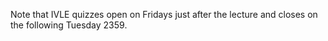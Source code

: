 <Panel class="item" header="Handbook sections to read" expandable>

<tabs>

<tab header="Project" class="book">

  <include src="../handbook-md/teams.md" name="Forming Teams" dynamic />
  <include src="../handbook-md/peer-evaluations.md" name="Peer Evaluations" dynamic />
  <include src="../handbook-md/participation.md" name="Participation marks" dynamic />
  <include src="../handbook-md/tools.md" name="Tools" dynamic />

</tab>

<tab header="FAQ" class="book">

  <include src="../handbook-md/appendixC-faq.md#handbook-faq-slideFormat" name="Why slides are not detailed enough, handouts are wordy?" dynamic />
  <include src="../handbook-md/appendixC-faq.md#handbook-faq-selfStudy" name="Why so much self-study?" dynamic />
  <include src="../handbook-md/appendixC-faq.md#handbook-faq-favoriteTool" name="Why I'm not allowed to use my favorite OS/IDE/etc?" dynamic />

</tab>

</tabs>

</Panel>
<Panel class="item" header="Submit IVLE quiz" expandable>

Note that IVLE quizzes open on Fridays just after the lecture and closes on the following Tuesday 2359.

</Panel>
